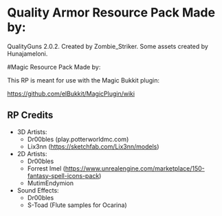 # Quality Armor Resource Pack Made by:
QualityGuns 2.0.2. Created by Zombie_Striker. Some assets created by Hunajameloni.

#Magic Resource Pack Made by:

This RP is meant for use with the Magic Bukkit plugin:

https://github.com/elBukkit/MagicPlugin/wiki

## RP Credits

- 3D Artists: 
  - Dr00bles (play.potterworldmc.com)
  - Lix3nn (https://sketchfab.com/Lix3nn/models)
- 2D Artists: 
  - Dr00bles
  - Forrest Imel (https://www.unrealengine.com/marketplace/150-fantasy-spell-icons-pack)
  - MutimEndymion
- Sound Effects:
  - Dr00bles
  - S-Toad (Flute samples for Ocarina)
